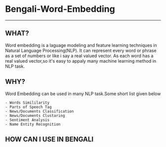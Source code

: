 # Bengali-Word-Embedding
------------------------------
## WHAT?
Word embedding is a laguage modeling and feature learning techniques in Natural Language Processing(NLP).
It can represent every word or phrase as a set of numbers or like i say a real valued vector.
As each word has a real valued vector,so it's easy to appaly many machine learning method in NLP task.

## WHY?
Word Embedding can be used in many NLP task.Some short list given below

    - Words Simililarity
    - Parts of Speech Tag
    - News/Documents Classification
    - News/Documents Clustaring
    - Sentiment Analysis
    - Name Entity Recognition

## HOW CAN I USE IN BENGALI



